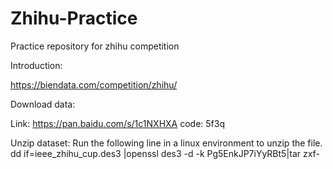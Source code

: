 # Zhihu-Practice
Practice repository for zhihu competition 

Introduction:

https://biendata.com/competition/zhihu/

Download data:

Link: https://pan.baidu.com/s/1c1NXHXA code: 5f3q

Unzip dataset:
Run the following line in a linux environment to unzip the file.
dd if=ieee_zhihu_cup.des3 |openssl des3 -d -k Pg5EnkJP7iYyRBt5|tar zxf-

